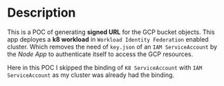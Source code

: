# Description
This is a POC of generating <b>signed URL</b> for the GCP bucket objects. This app deployes a <b>k8 workload</b> in `Workload Identity Federation` enabled cluster. Which removes the need of `key.json` of an `IAM ServiceAccount` by the *Node App* to authenticate itself to access the GCP resources.

Here in this POC I skipped the binding of `K8 ServiceAccount` with `IAM ServiceAccount` as my cluster was already had the binding.